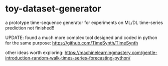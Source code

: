 # toy-dataset-generator
a prototype time-sequence generator for experiments on ML/DL time-series prediction
not finished!!

UPDATE:
found a much more complex tool designed and coded in python for the same purpose:
https://github.com/TimeSynth/TimeSynth

other ideas worth exploring:
https://machinelearningmastery.com/gentle-introduction-random-walk-times-series-forecasting-python/
